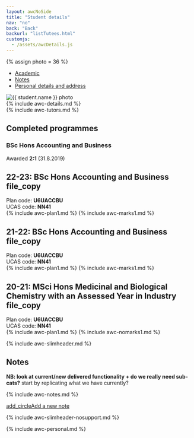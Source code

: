 ```yaml
---
layout: awcNoSide
title: "Student details"
nav: "no"
back: "Back"
backurl: "listTutees.html"
customjs:
  - /assets/awcDetails.js
---
```


{% assign photo = 36 %}

<div class="container-fluid details" markdown="1">

<ul class="nav nav-tabs" id="myTab" role="tablist">
  <li class="nav-item">
    <a class="nav-link active" id="Academic-tab" data-toggle="tab" href="#Academic" role="tab" aria-controls="Academic" aria-selected="true">Academic</a>
  </li>
  <li class="nav-item">
    <a class="nav-link" id="Notes-tab" data-toggle="tab" href="#Notes" role="tab" aria-controls="Notes" aria-selected="false">Notes</a>
  </li>
  <li class="nav-item">
    <a class="nav-link" id="Personal-tab" data-toggle="tab" href="#Personal" role="tab" aria-controls="Personal" aria-selected="false">Personal details and address</a>
  </li>
</ul>


<div class="tab-content" id="myTabContent">
<div class="tab-pane fade show active" id="Academic" role="tabpanel" aria-labelledby="Academic-tab">
<div class="row" markdown="1">
  <div class="col-md-8" markdown="1">

  <div class="row" markdown="1">
   <div class="col-sm-3 col-md-2 ">
    <img src="{{ photo | prepend: "photos/128-" | append: ".jpg"}}" alt="{{ student.name }} photo" class="detailsphoto">
   </div>
   <div class="col-sm-9 col-md-10" markdown="1">
{% include awc-details.md %}
   </div>
  </div>

  <div class="row space" markdown="1">
   <div class="col" markdown="1">
{% include awc-tutors.md %}
   </div>
  </div>

  </div>


  <div class="col-md-4">
    <!-- COMPLETED PLANS -->
    <h2 class="completed">Completed programmes</h2>
    <h3>BSc Hons Accounting and Business</h3>
    <p>Awarded <b>2:1</b>  (31.8.2019)</p>
  </div>
</div>


<div class="row space" markdown="1">
  <div class="col" markdown="1">
   <!-- PLAN -->
  <div class="d-flex flex-row">
    <h2>22-23: BSc Hons Accounting and Business <span class="material-symbols-sharp secondary outline">file_copy</span></h2>
    <div class="codes">Plan code: <b>U6UACCBU</b><br>UCAS code: <b>NN41</b></div>
  </div>
{% include awc-plan1.md %}
{% include awc-marks1.md %}
  </div>
</div>


<div class="row space" markdown="1">
  <div class="col" markdown="1">
   <!-- PLAN -->
  <div class="d-flex flex-row">
    <h2>21-22: BSc Hons Accounting and Business <span class="material-symbols-sharp secondary outline">file_copy</span></h2>
    <div class="codes">Plan code: <b>U6UACCBU</b><br>UCAS code: <b>NN41</b></div>
  </div>
{% include awc-plan1.md %}
{% include awc-marks1.md %}
  </div>
</div>


<div class="row space" markdown="1">
  <div class="col" markdown="1">
   <!-- PLAN -->
  <div class="d-flex flex-row">
    <h2>20-21: MSci Hons Medicinal and Biological Chemistry with an Assessed Year in Industry <span class="material-symbols-sharp secondary outline">file_copy</span></h2>
    <div class="codes">Plan code: <b>U6UACCBU</b><br>UCAS code: <b>NN41</b></div>
  </div>
{% include awc-plan1.md %}
{% include awc-nomarks1.md %}
  </div>
</div>



</div>
<div class="tab-pane fade" id="Notes" role="tabpanel" aria-labelledby="Notes-tab">

{% include awc-slimheader.md %}

<h2>Notes</h2>

<p><b>NB: look at current/new delivered functionality + do we really need sub-cats?</b> start by replicating what we have currently?</p>

{% include awc-notes.md %}

<p><a class="btn btn-outline-primary" href="#" role="button"><span class="material-symbols-sharp solid">add_circle</span>Add a new note</a></p>



</div>
<div class="tab-pane fade" id="Personal" role="tabpanel" aria-labelledby="Personal-tab">

{% include awc-slimheader-nosupport.md %}

{% include awc-personal.md %}


</div>
</div>
